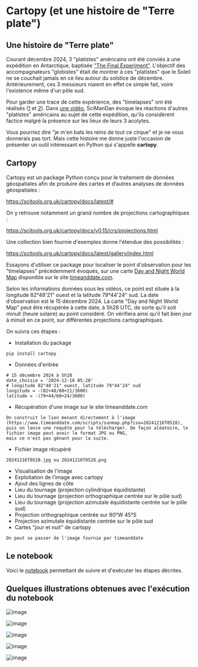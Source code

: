 # Cartopy (et une histoire de "Terre plate")

## Une histoire de "Terre plate"

Courant décembre 2024, 3 "platistes" américains ont été conviés à une expédition en Antarctique, baptisée ["The Final Experiment"](https://www.the-final-experiment.com/). L'objectif des accompagnateurs "globistes" était de montrer à ces "platistes" que le Soleil ne se couchait jamais en ce lieu autour du solstice de décembre. Antérieurement, ces 3 messieurs niaient en effet ce simple fait, voire l'existence même d'un pôle sud.

Pour garder une trace de cette expérience, des "timelapses" ont été réalisés ([1](https://www.youtube.com/watch?v=n9_cU3EDWG4) et [2](https://www.youtube.com/watch?v=xR3wPw2MoG0)). Dans [une vidéo](https://www.youtube.com/watch?v=dEc86p1vgLM), SciManDan évoque les réactions d'autres "platistes" américains au sujet de cette expédition, qu'ils considèrent factice malgré la présence sur les lieux de leurs 3 acolytes.

Vous pourriez dire "je m'en bats les reins de tout ce cirque" et je ne vous donnerais pas tort. Mais cette histoire me donne juste l'occasion de présenter un outil intéressant en Python qui s'appelle **cartopy**.

## Cartopy

Cartopy est un package Python conçu pour le traitement de données géospatiales afin de produire des cartes et d’autres analyses de données géospatiales :

https://scitools.org.uk/cartopy/docs/latest/#

On y retrouve notamment un grand nombre de projections cartographiques :

https://scitools.org.uk/cartopy/docs/v0.15/crs/projections.html

Une collection bien fournie d'exemples donne l'étendue des possibilités :

https://scitools.org.uk/cartopy/docs/latest/gallery/index.html

Essayons d'utiliser ce package pour localiser le point d'observation pour les "timelapses" précédemment évoqués, sur une carte [Day and Night World Map](https://www.timeanddate.com/worldclock/sunearth.html) disponible sur le site [timeanddate.com](https://www.timeanddate.com/).

Selon les informations données sous les vidéos, ce point est située à la longitude 82°48'21" ouest et la latitude 79°44'24" sud. La date d'observation est le 15 décembre 2024. La carte "Day and Night World Map" peut être récupérée à cette date, à 5h28 UTC, de sorte qu'il soit minuit (heure solaire) au point considéré. On vérifiera ainsi qu'il fait bien jour à minuit en ce point, sur différentes projections cartographiques.

On suivra ces étapes :
- Installation du package
```
pip install cartopy
```
- Données d'entrée
```
# 15 décembre 2024 à 5h28
date_choisie = '2024-12-16 05:28'
# longitude 82°48'21" ouest, latitude 79°44'24" sud
longitude = -(82+48/60+21/3600)
latitude = -(79+44/60+24/3600)
```
- Récupération d'une image sur le site timeanddate.com
```
On construit le lien menant directement à l'image (https://www.timeanddate.com/scripts/sunmap.php?iso=20241216T0528),
puis on lance une requête pour la télécharger. De façon aléatoire, le fichier image peut avoir le format JPG ou PNG,
mais ce n'est pas gênant pour la suite.
```
- Fichier image récupéré
```
20241216T0528.jpg ou 20241216T0528.png
```
- Visualisation de l'image
- Exploitation de l'image avec cartopy
- Ajout des lignes de côte
- Lieu du tournage (projection cylindrique équidistante)
- Lieu du tournage (projection orthographique centrée sur le pôle sud)
- Lieu du tournage (projection azimutale équidistante centrée sur le pôle sud)
- Projection orthographique centrée sur 80°W 45°S
- Projection azimutale équidistante centrée sur le pôle sud
- Cartes "jour et nuit" de cartopy
```
On peut se passer de l'image fournie par timeanddate
```

## Le notebook

Voici le [notebook](cartopy.ipynb) permettant de suivre et d'exécuter les étapes décrites.

## Quelques illustrations obtenues avec l'exécution du notebook

![image](https://github.com/user-attachments/assets/57bb8c34-b520-4dd6-85c5-f8e606e403ce)

![image](https://github.com/user-attachments/assets/5dee885b-40c5-4f23-b69b-484647c5bc04)

![image](https://github.com/user-attachments/assets/2209e72e-8253-41b5-95c5-a6fe83fb7afb)

![image](https://github.com/user-attachments/assets/05129a65-24c2-4803-8ffa-0bb29313a36e)

![image](https://github.com/user-attachments/assets/1dfeb5e6-e0a8-4b24-988e-42ccb2ceca2f)





